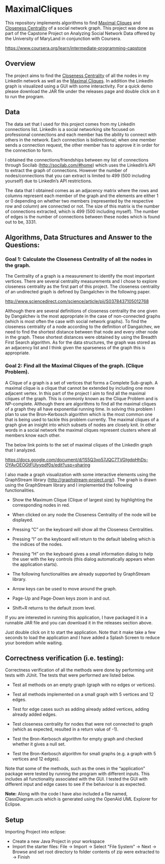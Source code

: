 # MaximalCliques

This repository implements algorithms to find [Maximal Cliques]() and [Closeness Centrality]() of a social network graph. This project was done as part of the Capstone Project on Analyzing Social Network Data offered by the University of MaryLand in conjunction with Coursera. 

https://www.coursera.org/learn/intermediate-programming-capstone

## Overview

The project aims to find the [Closeness Centrality](https://en.wikipedia.org/wiki/Centrality#Closeness_centrality) of all the nodes in my LinkedIn network as well as the [Maximal Cliques](https://en.wikipedia.org/wiki/Clique_problem). In addition the LinkedIn graph is visualized using a GUI with some interactivity. For a quick demo please download the JAR file under the releases page and double click on it to run the program. 

## Data 

The data set that I used for this project comes from my LinkedIn connections list. LinkedIn is a social networking site focused on professional connections and each member has the ability to connect with others in the network. Each connection is bidirectional; when one member sends a connection request, the other member has to approve it in order for the connection to form.

I obtained the connections/friendships between my list of connections through Socilab (http://socilab.com/#home) which uses the LinkedIn’s API to extract the graph of connections. However the number of nodes/connections that you can extract is limited to 499 (500 including yourself) due to LinkedIn’s API restrictions.

The data that I obtained comes as an adjacency matrix where the rows and columns represent each member of the graph and the elements are either 1 or 0 depending on whether two members (represented by the respective row and column) are connected or not. The size of this matrix is the number of connections extracted, which is 499 (500 including myself). The number of edges is the number of connections between these nodes which is found out to be, 3331.

## Algorithms, Data Structures and Answer to the Questions:

### Goal 1: Calculate the Closeness Centrality of all the nodes in the graph.

The Centrality of a graph is a measurement to identify the most important vertices. There are several centrality measurements and I chose to explore closeness centrality as the first part of this project. The closeness centrality of an undirected graph is defined by Dangalchev in the following paper.

http://www.sciencedirect.com/science/article/pii/S0378437105012768

Although there are several definitions of closeness centrality the one given by Dangalchev is the most appropriate in the case of non-connected graphs (which is most often the case with social network graphs). To find the closeness centrality of a node according to the definition of Dangalchev, we need to find the shortest distance between that node and every other node in the graph. These shortest distances were obtained by using the Breadth First Search algorithm. As for the data structures, the graph was stored as an adjacency list and I think given the sparseness of the graph this is appropriate. 

### Goal 2: Find all the Maximal Cliques of the graph. (Clique Problem).

A Clique of a graph is a set of vertices that forms a Complete Sub-graph. A maximal clique is a clique that cannot be extended by including one more adjacent vertex. In this part of the project I aim to find all the maximal cliques of the graph. This is commonly known as the Clique Problem and is NP-complete. Although there are algorithms to find all the maximal cliques of a graph they all have exponential running time. In solving this problem I plan to use the Bron–Kerbosch algorithm which is the most common one that is being used to tackle this problem currently. The maximal cliques of a graph give an insight into which subsets of nodes are closely knit. In other words in a social network the maximal cliques represent clusters where all members know each other.

The below link points to the set of maximal cliques of the LinkedIn graph that I analyzed.

https://docs.google.com/document/d/1S5Q3xp57JQC7TVGtgdpHhDs-OYAvOEOGtFUlyypdf0s/edit?usp=sharing

I also made a graph visualization with some interactive elements using the GraphStream library (http://graphstream-project.org/). The graph is drawn using the GraphStream library and I implemented the following functionalities.

- Show the Maximum Clique (Clique of largest size) by highlighting the corresponding nodes in red.

- When clicked on any node the Closeness Centrality of the node will be displayed.

- Pressing “C” on the keyboard will show all the Closeness Centralities.

- Pressing “I” on the keyboard will return to the default labeling which is the indices of the nodes.

- Pressing “H” on the keyboard gives a small information dialog to help the user with the key controls (this dialog automatically appears when the application starts).

- The following functionalities are already supported by GraphStream library.

- Arrow keys can be used to move around the graph.

- Page-Up and Page-Down keys zoom in and out.

- Shift+R returns to the default zoom level.

If you are interested in running this application, I have packaged it in a runnable JAR file and you can download it in the releases section above. 

Just double click on it to start the application. Note that it make take a few seconds to load the application and I have added a Splash Screen to reduce your boredom while waiting.

## Correctness verification (i.e. testing):

Correctness verification of all the methods were done by performing unit tests with JUnit. The tests that were performed are listed below.

- Test all methods on an empty graph (graph with no edges or vertices).

- Test all methods implemented on a small graph with 5 vertices and 12 edges.

- Test for edge cases such as adding already added vertices, adding already added edges.

- Test closeness centrality for nodes that were not connected to graph (which as expected, resulted in a return value of -1).

- Test the Bron-Kerbosch algorithm for empty graph and checked whether it gives a null set.

- Test the Bron-Kerbosch algorithm for small graphs (e.g. a graph with 5 vertices and 12 edges).

Note that some of the methods, such as the ones in the “application” package were tested by running the program with different inputs. This includes all functionality associated with the GUI. I tested the GUI with different input and edge cases to see if the behaviour is as expected.

**Note:** Along with the code I have also included a file named, ClassDiagram.ucls which is generated using the OpenAid UML Explorer for Eclipse. 

## Setup

Importing Project into eclipse:

- Create a new Java Project in your workspace
- Import the starter files: File -> Import -> Select "File System" -> Next -> Browse and set root directory to folder contents of zip were extracted to -> Finish
